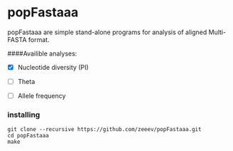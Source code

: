 # popFastaaa

popFastaaa are simple stand-alone programs for analysis of aligned Multi-FASTA format.

####Availible analyses:
- [X] Nucleotide diversity (PI)
- [ ] Theta
- [ ] Allele frequency


### installing

```
git clone --recursive https://github.com/zeeev/popFastaaa.git 
cd popFastaaa
make
```